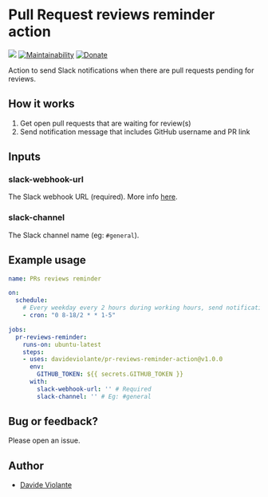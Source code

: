 # Pull Request reviews reminder action
[![](https://github.com/davideviolante/pr-reviews-reminder-action/workflows/Node.js%20CI/badge.svg)](https://github.com/DavideViolante/pr-reviews-reminder-action/actions?query=workflow%3A%22Node.js+CI%22) [![Maintainability](https://api.codeclimate.com/v1/badges/60f9b3a6b4177a0bfe77/maintainability)](https://codeclimate.com/github/DavideViolante/pr-reviews-reminder-action/maintainability) [![Donate](https://img.shields.io/badge/paypal-donate-179BD7.svg)](https://www.paypal.me/dviolante)

Action to send Slack notifications when there are pull requests pending for reviews.

## How it works
1. Get open pull requests that are waiting for review(s)
2. Send notification message that includes GitHub username and PR link

## Inputs

### slack-webhook-url

The Slack webhook URL (required). More info [here](https://api.slack.com/messaging/webhooks).

### slack-channel

The Slack channel name (eg: `#general`).

## Example usage

```yaml
name: PRs reviews reminder

on:
  schedule:
    # Every weekday every 2 hours during working hours, send notification
    - cron: "0 8-18/2 * * 1-5"

jobs:
  pr-reviews-reminder:
    runs-on: ubuntu-latest
    steps:
    - uses: davideviolante/pr-reviews-reminder-action@v1.0.0
      env:
        GITHUB_TOKEN: ${{ secrets.GITHUB_TOKEN }}
      with:
        slack-webhook-url: '' # Required
        slack-channel: '' # Eg: #general
```

## Bug or feedback?
Please open an issue.

## Author
- [Davide Violante](https://github.com/DavideViolante)
